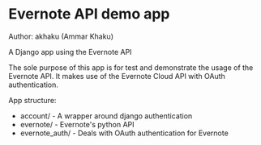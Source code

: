 # Evernote API demo app #
Author: akhaku (Ammar Khaku)

A Django app using the Evernote API

The sole purpose of this app is for test and demonstrate the usage of the
Evernote API. It makes use of the Evernote Cloud API with OAuth authentication.

App structure:
* account/ - A wrapper around django authentication
* evernote/ - Evernote's python API
* evernote_auth/ - Deals with OAuth authentication for Evernote
